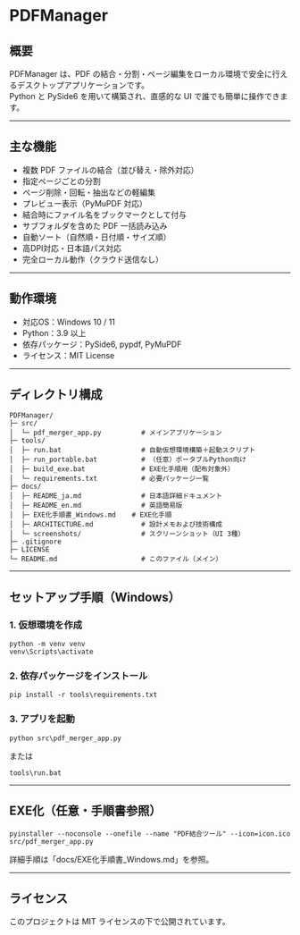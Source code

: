 # PDFManager

## 概要
PDFManager は、PDF の結合・分割・ページ編集をローカル環境で安全に行えるデスクトップアプリケーションです。  
Python と PySide6 を用いて構築され、直感的な UI で誰でも簡単に操作できます。

---

## 主な機能
- 複数 PDF ファイルの結合（並び替え・除外対応）  
- 指定ページごとの分割  
- ページ削除・回転・抽出などの軽編集  
- プレビュー表示（PyMuPDF 対応）  
- 結合時にファイル名をブックマークとして付与  
- サブフォルダを含めた PDF 一括読み込み  
- 自動ソート（自然順・日付順・サイズ順）  
- 高DPI対応・日本語パス対応  
- 完全ローカル動作（クラウド送信なし）  

---

## 動作環境
- 対応OS：Windows 10 / 11  
- Python：3.9 以上  
- 依存パッケージ：PySide6, pypdf, PyMuPDF  
- ライセンス：MIT License  

---

## ディレクトリ構成

```
PDFManager/
├─ src/
│  └─ pdf_merger_app.py          # メインアプリケーション
├─ tools/
│  ├─ run.bat                    # 自動仮想環境構築＋起動スクリプト
│  ├─ run_portable.bat           # （任意）ポータブルPython向け
│  ├─ build_exe.bat              # EXE化手順用（配布対象外）
│  └─ requirements.txt           # 必要パッケージ一覧
├─ docs/
│  ├─ README_ja.md               # 日本語詳細ドキュメント
│  ├─ README_en.md               # 英語簡易版
│  ├─ EXE化手順書_Windows.md    # EXE化手順
│  ├─ ARCHITECTURE.md            # 設計メモおよび技術構成
│  └─ screenshots/               # スクリーンショット（UI 3種）
├─ .gitignore
├─ LICENSE
└─ README.md                     # このファイル（メイン）
```

---

## セットアップ手順（Windows）

### 1. 仮想環境を作成
```
python -m venv venv
venv\Scripts\activate
```

### 2. 依存パッケージをインストール
```
pip install -r tools\requirements.txt
```

### 3. アプリを起動
```
python src\pdf_merger_app.py
```
または
```
tools\run.bat
```

---

## EXE化（任意・手順書参照）
```
pyinstaller --noconsole --onefile --name "PDF結合ツール" --icon=icon.ico src/pdf_merger_app.py
```

詳細手順は「docs/EXE化手順書_Windows.md」を参照。


---

## ライセンス
このプロジェクトは MIT ライセンスの下で公開されています。
